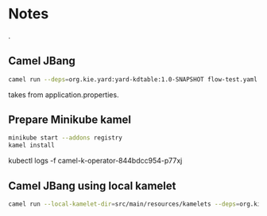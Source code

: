 # Notes

.

## Camel JBang

```sh
camel run --deps=org.kie.yard:yard-kdtable:1.0-SNAPSHOT flow-test.yaml 
```

takes from application.properties.



## Prepare Minikube kamel

```sh
minikube start --addons registry
kamel install
```

 kubectl logs -f camel-k-operator-844bdcc954-p77xj

## Camel JBang using local kamelet

```sh
camel run --local-kamelet-dir=src/main/resources/kamelets --deps=org.kie.yard:yard-kdtable:1.0-SNAPSHOT  timer-source-binding.yaml 
```

